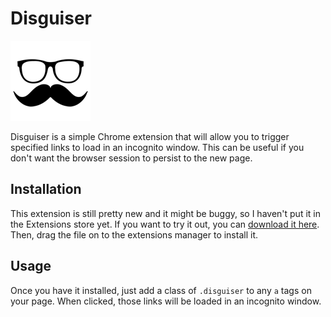 # Disguiser

![disguiser](/src/icons/icon128.png)

Disguiser is a simple Chrome extension that will allow you to trigger specified links to load in an incognito window. This can be useful if you don't want the browser session to persist to the new page.

## Installation

This extension is still pretty new and it might be buggy, so I haven't put it in the Extensions store yet. If you want to try it out, you can [download it here](https://github.com/darbyfrey/disguiser/raw/master/bin/disguiser.crx). Then, drag the file on to the extensions manager to install it.

## Usage

Once you have it installed, just add a class of `.disguiser` to any `a` tags on your page. When clicked, those links will be loaded in an incognito window.
